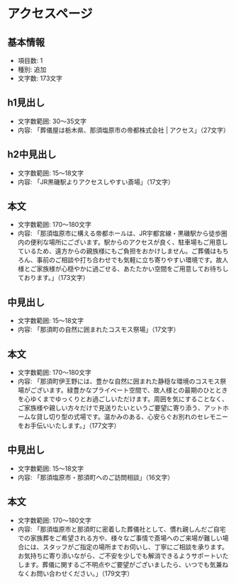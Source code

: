 # アクセスページ

## 基本情報
- 項目数: 1
- 種別: 追加
- 文字数: 173文字

## h1見出し
- 文字数範囲: 30～35文字
- 内容: 「葬儀屋は栃木県、那須塩原市の帝都株式会社 | アクセス」（27文字）

## h2中見出し
- 文字数範囲: 15～18文字
- 内容: 「JR黒磯駅よりアクセスしやすい斎場」（17文字）

## 本文
- 文字数範囲: 170～180文字
- 内容: 「那須塩原市に構える帝都ホールは、JR宇都宮線・黒磯駅から徒歩圏内の便利な場所にございます。駅からのアクセスが良く、駐車場もご用意しているため、遠方からの親族様にもご負担をおかけしません。ご葬儀はもちろん、事前のご相談や打ち合わせでも気軽に立ち寄りやすい環境です。故人様とご家族様が心穏やかに過ごせる、あたたかい空間をご用意してお待ちしております。」（173文字）

## 中見出し
- 文字数範囲: 15～18文字
- 内容: 「那須町の自然に囲まれたコスモス祭場」（17文字）

## 本文
- 文字数範囲: 170～180文字
- 内容: 「那須町伊王野には、豊かな自然に囲まれた静穏な環境のコスモス祭場がございます。緑豊かなプライベート空間で、故人様との最期のひとときを心ゆくまでゆっくりとお過ごしいただけます。周囲を気にすることなく、ご家族様や親しい方々だけで見送りたいというご要望に寄り添う、アットホームな貸し切り型の式場です。温かみのある、心安らぐお別れのセレモニーをお手伝いいたします。」（177文字）

## 中見出し
- 文字数範囲: 15～18文字
- 内容: 「那須塩原市・那須町へのご訪問相談」（16文字）

## 本文
- 文字数範囲: 170～180文字
- 内容: 「那須塩原市と那須町に密着した葬儀社として、慣れ親しんだご自宅での家族葬をご希望される方や、様々なご事情で斎場へのご来場が難しい場合には、スタッフがご指定の場所までお伺いし、丁寧にご相談を承ります。お気持ちに寄り添いながら、ご不安を少しでも解消できるようサポートいたします。葬儀に関するご不明点やご要望がございましたら、いつでも気兼ねなくお問い合わせください。」（179文字）
